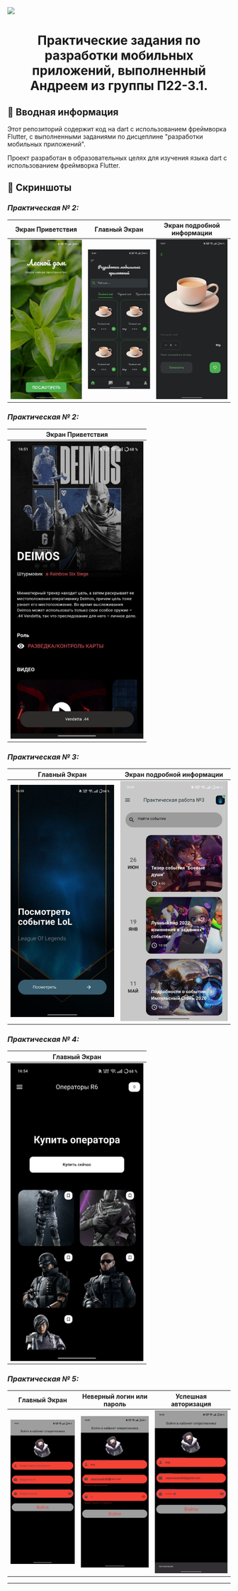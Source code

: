 ![](https://i.pinimg.com/originals/66/dc/5e/66dc5e80ba5890783167359c7d9136f7.gif)

# <center> Практические задания по разработки мобильных приложений, выполненный Андреем из группы П22-3.1.  </center>

## 📌 Вводная информация

Этот репозиторий содержит код на dart с использованием фреймворка Flutter, с выполненными заданиями по дисцеплине "разработки мобильных приложений". 

Проект разработан в образовательных целях для изучения языка dart с использованием фреймворка Flutter.

## 📸 Скриншоты

### *Практическая № 2:*  

| Экран Приветствия   |   Главный Экран  |  Экран подробной информации  |
|---------------------|-----------------------|---------------------|
| <img src="https://github.com/poat385/mobil-dev/blob/main/src/1/hello_page.jpg" width="300" />  | <img src="https://github.com/poat385/mobil-dev/blob/main/src/1/main_page.jpg" width="300" /> |  <img src="https://github.com/poat385/mobil-dev/blob/main/src/1/detail_page.jpg" width="300" /> |

### *Практическая № 2:*  

| Экран Приветствия   | 
|---------------------|
| <img src="https://github.com/poat385/mobil-dev/blob/main/src/2/home_pages.jpg" width="300" /> |

### *Практическая № 3:*  

| Главный Экран    |  Экран подробной информации  |
|---------------------|-----------------------|
| <img src="https://github.com/poat385/mobil-dev/blob/main/src/3/home_page.jpg" width="300" />  | <img src="https://github.com/poat385/mobil-dev/blob/main/src/3/info_page.jpg" width="300" /> | 

### *Практическая № 4:*  

|  Главный Экран      | 
|---------------------|
| <img src="https://github.com/poat385/mobil-dev/blob/main/src/4/home_pages.jpg" width="300" /> |


### *Практическая № 5:*  

| Главный Экран   |  Неверный логин или пароль  | Успешная авторизация  |
|---------------------|-----------------------|---------------------|
| <img src="https://github.com/poat385/mobil-dev/blob/main/src/5/home_pages_(2).jpg" width="300" />  | <img src="https://github.com/poat385/mobil-dev/blob/main/src/5/home_pages_(3).jpg" width="300" /> |  <img src="https://github.com/poat385/mobil-dev/blob/main/src/5/home_pages_(1).jpg" width="300" /> |

-----
